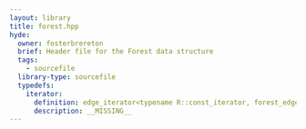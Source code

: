 ```yaml
---
layout: library
title: forest.hpp
hyde:
  owner: fosterbrereton
  brief: Header file for the Forest data structure
  tags:
    - sourcefile
  library-type: sourcefile
  typedefs:
    iterator:
      definition: edge_iterator<typename R::const_iterator, forest_edge::leading>
      description: __MISSING__
---
```

